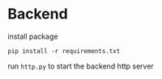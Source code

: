 # Backend

install package
```cli
pip install -r requirements.txt
```
run ```http.py``` to start the backend http server
